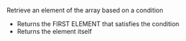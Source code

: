 Retrieve an element of the array based on a condition
- Returns the FIRST ELEMENT that satisfies the condition
- Returns the element itself